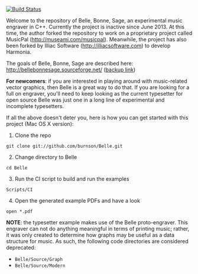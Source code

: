 [![Build Status](https://travis-ci.org/burnson/Belle.svg)](https://travis-ci.org/burnson/Belle)

Welcome to the repository of Belle, Bonne, Sage, an experimental music engraver in C++. Currently the project is inactive since June 2013. At this time, the author forked the repository to work on a proprietary project called MusicPal (<http://museami.com/musicpal>). Meanwhile, the project has also been forked by Illiac Software (<http://illiacsoftware.com>) to develop Harmonia.

The goals of Belle, Bonne, Sage are described here: <http://bellebonnesage.sourceforge.net/> ([backup link](https://web.archive.org/web/20140110014642/http://bellebonnesage.sourceforge.net/))

**For newcomers**: if you are interested in playing around with music-related vector graphics, then Belle is a great way to do that. If you are looking for a full on engraver, you'll need to keep looking as the current typesetter for open source Belle was just one in a long line of experimental and incomplete typesetters.

If all the above doesn't deter you, here is how you can get started with this project (Mac OS X version):

1) Clone the repo

`git clone git://github.com/burnson/Belle.git`

2) Change directory to Belle

`cd Belle`

3) Run the CI script to build and run the examples

`Scripts/CI`

4) Open the generated example PDFs and have a look

`open *.pdf`

**NOTE**: the typesetter example makes use of the Belle proto-engraver. This engraver can not do anything meaningful in terms of printing music; rather, it was only created to determine how graphs may be useful as a data structure for music. As such, the following code directories are considered deprecated:

 * `Belle/Source/Graph`
 * `Belle/Source/Modern`
